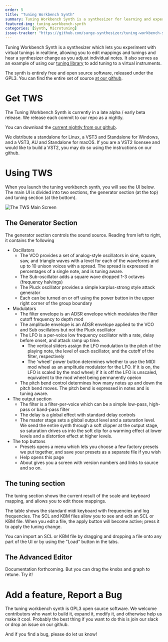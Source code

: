 ```yaml
---
order: 5
title: "Tuning Workbench Synth"
summary: Tuning Workbench Synth is a synthesizer for learning and experimenting with microtonal scales.
featured-img: tuning-workbench-synth 
categories: [Synth, Microtuning]
issue-tracker: "https://github.com/surge-synthesizer/tuning-workbench-synth/issues"
---
```


Tuning Workbench Synth is a synthesizer which lets you experiment with virtual tunings in realtime, allowing you to edit 
mappings and tunings and hear a synthesizer change as you adjust individual notes. It also serves as an example of using
our [tuning library](/tuning-library) to add tuning to a virtual instruments.

The synth is entirely free and open source software, released under the GPL3. You can find the entire set of source
[at our github](https://github.com/surge-synthesizer/tuning-workbench-synth).

# Get TWS

The Tuning Workbench Synth is currently in a late alpha / early beta release. We release each commit to our repo
as a nightly.

You can download the [current nightly from our github](https://github.com/surge-synthesizer/tuning-workbench-synth/releases/tag/Nightly).

We distribute a standalone for Linux, a VST3 and Standalone for Windows, and a VST3, AU and Standalone for macOS. 
If you are a VST2 licensee and would like to build a VST2, you may do so using the instructions on our github.

# Using TWS

When you launch the tuning workbench synth, you will see the UI below. The main UI is divided into two sections,
the generator section (at the top) and tuning section (at the bottom).

![The TWS Main Screen](/assets/img/tws-manual/TWS-MainUI.png)

## The Generator Section

The generator section controls the sound source. Reading from left to right, it contains the following

- Oscillators
   - The VCO provides a set of analog-style oscillators in sine, square, saw, and triangle waves
     with a level for each of the waveforms and up to 10 unison voices with a spread. The spread
     is expressed in percentages of a single note, and is tuning aware.
   - The Sub-oscillator adds a square wave dropped 1-3 octaves (frequency halvings)
   - The Pluck oscillator provides a simple karplus-strong style attack generator
   - Each can be turned on or off using the power button in the upper right corner of the group boundary
- Modulators
  - The filter envelope is an ADSR envelope which modulates the filter cutoff frequency to depth mod
  - The amplitude envelope is an ADSR envelope applied to the VCO and Sub oscillators but not the Pluck oscillator 
  - The LFO is a per-voice low frequency oscillator with a rate, delay before onset, and attack ramp up time.
      - The vertical sliders assign the LFO modulation to the pitch of the playing note, the level of each oscillator,
        and the cutoff of the filter, respectively
      - The 'wheel' power button determines whether to use the MIDI mod wheel as an amplitude modulator for the
        LFO. If it is on, the LFO is scaled by the mod wheel; if it is off the LFO is unscaled, equivalent to the
        mod wheel being permanently opeion
  - The pitch bend control determines how many notes up and down the pitch bend moves. The pitch bend is expressed
    in notes and is tuning aware.
- The output section
  - The filter is a filter-per-voice which can be a simple low-pass, high-pass or band-pass filter
  - The delay is a global effect with standard delay controls
  - The master stage sets a global output level and a saturation level. We send the entire synth through
    a soft clipper at the output stage, so saturation drives us into the soft clip for a warming effect
    at lower levels and a distortion effect at higher levels.
- The top buttons
  - Presets opens a menu which lets you choose a few factory presets we put together, and save your presets as a separate file if you wish
  - Help opens this page
  - About gives you a screen with version numbers and links to source and so on.

## The tuning section 

The tuning section shows the current result of the scale and keyboard mapping, and allows you to edit those mappings.

The table shows the standard midi keyboard with frequencies and log frequencies. The SCL and KBM files allow you to see
and edit an SCL or KBM file. When you edit a file, the apply button will become active; press it to apply the tuning change.

You can import an SCL or KBM file by dragging and dropping a file onto any part of the UI or by using the "Load" button in the tabs.

## The Advanced Editor

Documentation forthcoming. But you can drag the knobs and graph to retune. Try it!

# Add a feature, Report a Bug

The tuning workbench synth is GPL3 open source software. We welcome contributors who want to build it, expand it, modify it,
and otherwise help us make it cool. Probably the best thing if you want to do this is join our slack or drop an issue on our github.

And if you find a bug, please do let us know!

